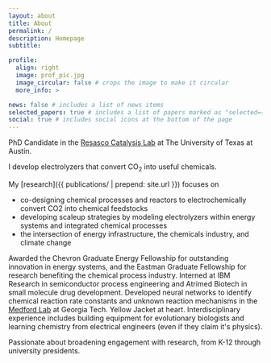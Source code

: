 ```yaml
---
layout: about
title: About
permalink: /
description: Homepage
subtitle: 

profile:
  align: right
  image: prof_pic.jpg
  image_circular: false # crops the image to make it circular
  more_info: >

news: false # includes a list of news items
selected_papers: true # includes a list of papers marked as "selected={true}"
social: true # includes social icons at the bottom of the page
---
```


PhD Candidate in the [Resasco Catalysis Lab](https://www.resascolab.com/) at The University of Texas at Austin.

I develop electrolyzers that convert CO<sub>2</sub> into useful chemicals. 

My [research]({{ publications/ | prepend: site.url }}) focuses on
- co-designing chemical processes and reactors to electrochemically convert CO2 into chemical feedstocks
- developing scaleup strategies by modeling electrolyzers within energy systems and integrated chemical processes
- the intersection of energy infrastructure, the chemicals industry, and climate change

Awarded the Chevron Graduate Energy Fellowship for outstanding innovation in energy systems, and the Eastman Graduate Fellowship for research benefiting the chemical process industry. Interned at IBM Research in semiconductor process engineering and Atrimed Biotech in small molecule drug development. Developed neural networks to identify chemical reaction rate constants and unknown reaction mechanisms in the [Medford Lab](https://www.medford.chbe.gatech.edu/) at Georgia Tech. Yellow Jacket at heart. Interdisciplinary experience includes building equipment for evolutionary biologists and learning chemistry from electrical engineers (even if they claim it's physics). 

Passionate about broadening engagement with research, from K-12 through university presidents.